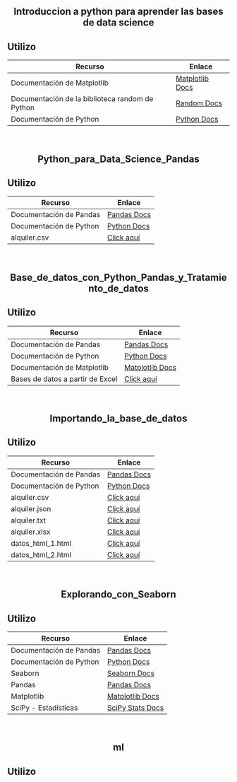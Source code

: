 <h2 align = center>Introduccion a python para aprender las bases de data science <h2>

## **Utilizo**

| Recurso                                    | Enlace                                           |
| ------------------------------------------ | ------------------------------------------------- |
| Documentación de Matplotlib                | [Matplotlib Docs](https://matplotlib.org/stable/users/index.html) |
| Documentación de la biblioteca random de Python | [Random Docs](https://docs.python.org/3/library/random.html) |
| Documentación de Python                    | [Python Docs](https://docs.python.org/3/)           |

</br>

<h2 align=center>Python_para_Data_Science_Pandas</h2>

## **Utilizo**

| Recurso                                    | Enlace                                           |
| ------------------------------------------ | ------------------------------------------------- |
| Documentación de Pandas                    | [Pandas Docs](https://pandas.pydata.org/docs/)    |
| Documentación de Python                    | [Python Docs](https://docs.python.org/3/)         |
| alquiler.csv                               | [Click aquí](https://github.com/Alfonio/Proyectos-de-Python/blob/main/Data%20Science%20y%20Machine%20Learning/alquiler.csv) |

</br>


<h2 align=center>Base_de_datos_con_Python_Pandas_y_Tratamiento_de_datos</h2>

## **Utilizo**

| Recurso                                    | Enlace                                           |
| ------------------------------------------ | ------------------------------------------------- |
| Documentación de Pandas                    | [Pandas Docs](https://pandas.pydata.org/docs/)    |
| Documentación de Python                    | [Python Docs](https://docs.python.org/3/)         |
| Documentación de Matplotlib                | [Matplotlib Docs](https://matplotlib.org/stable/users/index.html) |
| Bases de datos a partir de Excel           | [Click aquí](https://github.com/Alfonio/Proyectos-de-Python/blob/main/Data%20Science%20y%20Machine%20Learning/db.csv) |

</br>

<h2 align=center>Importando_la_base_de_datos</h2>

## **Utilizo**

| Recurso                                    | Enlace                                           |
| ------------------------------------------ | ------------------------------------------------- |
| Documentación de Pandas                    | [Pandas Docs](https://pandas.pydata.org/docs/)    |
| Documentación de Python                    | [Python Docs](https://docs.python.org/3/)         |
| alquiler.csv                               | [Click aquí](https://github.com/Alfonio/Proyectos-de-Python/blob/main/Data%20Science%20y%20Machine%20Learning/alquiler.csv) |
| alquiler.json                              | [Click aquí](https://github.com/Alfonio/Proyectos-de-Python/blob/main/Data%20Science%20y%20Machine%20Learning/alquiler.json) |
| alquiler.txt                               | [Click aquí](https://github.com/Alfonio/Proyectos-de-Python/blob/main/Data%20Science%20y%20Machine%20Learning/alquiler.txt) |
| alquiler.xlsx                              | [Click aquí](https://github.com/Alfonio/Proyectos-de-Python/blob/main/Data%20Science%20y%20Machine%20Learning/alquiler.xlsx) |
| datos_html_1.html                          | [Click aquí](https://github.com/Alfonio/Proyectos-de-Python/blob/main/Data%20Science%20y%20Machine%20Learning/datos_html_1.html) |
| datos_html_2.html                          | [Click aquí](https://github.com/Alfonio/Proyectos-de-Python/blob/main/Data%20Science%20y%20Machine%20Learning/datos_html_2.html) |

</br>

<h2 align=center>Explorando_con_Seaborn</h2>

## **Utilizo**

| Recurso                                    | Enlace                                           |
| ------------------------------------------ | ------------------------------------------------- |
| Documentación de Pandas                    | [Pandas Docs](https://pandas.pydata.org/docs/)    |
| Documentación de Python                    | [Python Docs](https://docs.python.org/3/)         |
| Seaborn                                    | [Seaborn Docs](https://seaborn.pydata.org/)       |
| Pandas                                     | [Pandas Docs](https://pandas.pydata.org/)         |
| Matplotlib                                 | [Matplotlib Docs](https://matplotlib.org/)       |
| SciPy - Estadísticas                       | [SciPy Stats Docs](https://docs.scipy.org/doc/scipy/reference/stats.html) |

</br>

<h2 align=center>ml</h2>

## **Utilizo**

</br>
